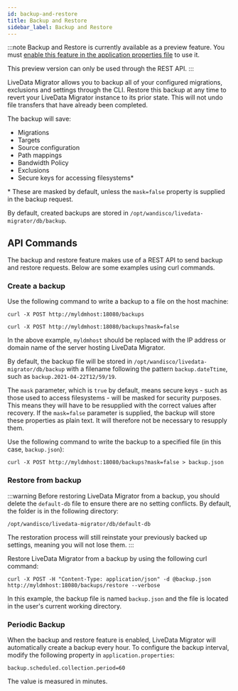 ```yaml
---
id: backup-and-restore
title: Backup and Restore
sidebar_label: Backup and Restore
---
```


:::note
Backup and Restore is currently available as a preview feature. You must [enable this feature in the application properties file](./preview-features) to use it.

This preview version can only be used through the REST API.
:::

LiveData Migrator allows you to backup all of your configured migrations, exclusions and settings through the CLI. Restore this backup at any time to revert your LiveData Migrator instance to its prior state. This will not undo file transfers that have already been completed.

The backup will save:

* Migrations
* Targets
* Source configuration
* Path mappings
* Bandwidth Policy
* Exclusions
* Secure keys for accessing filesystems\*

\* These are masked by default, unless the `mask=false` property is supplied in the backup request.

By default, created backups are stored in `/opt/wandisco/livedata-migrator/db/backup`.

## API Commands

The backup and restore feature makes use of a REST API to send backup and restore requests. Below are some examples using curl commands.

### Create a backup

Use the following command to write a backup to a file on the host machine:

```text title="Save a masked backup"
curl -X POST http://myldmhost:18080/backups
```

```text title="Save an unmasked backup"
curl -X POST http://myldmhost:18080/backups?mask=false
```

In the above example, `myldmhost` should be replaced with the IP address or domain name of the server hosting LiveData Migrator.

By default, the backup file will be stored in `/opt/wandisco/livedata-migrator/db/backup` with a filename following the pattern `backup.dateTtime`, such as `backup.2021-04-22T12/59/19`.

The `mask` parameter, which is `true` by default, means secure keys - such as those used to access filesystems - will be masked for security purposes. This means they will have to be resupplied with the correct values after recovery. If the `mask=false` parameter is supplied, the backup will store these properties as plain text. It will therefore not be necessary to resupply them.

Use the following command to write the backup to a specified file (in this case, `backup.json`):

```text title="Write the backup to a specific file"
curl -X POST http://myldmhost:18080/backups?mask=false > backup.json
```

### Restore from backup

:::warning
Before restoring LiveData Migrator from a backup, you should delete the `default-db` file to ensure there are no setting conflicts. By default, the folder is in the following directory:

`/opt/wandisco/livedata-migrator/db/default-db` <!-- minor formatting change -->

The restoration process will still reinstate your previously backed up settings, meaning you will not lose them.
:::

Restore LiveData Migrator from a backup by using the following curl command:

```text title="Restore from backup"
curl -X POST -H "Content-Type: application/json" -d @backup.json http://myldmhost:18080/backups/restore --verbose
```

In this example, the backup file is named `backup.json` and the file is located in the user's current working directory.

### Periodic Backup

When the backup and restore feature is enabled, LiveData Migrator will automatically create a backup every hour. To configure the backup interval, modify the following property in `application.properties`:

```
backup.scheduled.collection.period=60
```

The value is measured in minutes.
